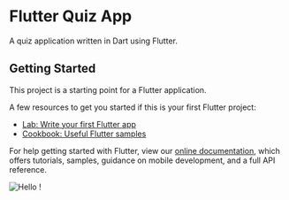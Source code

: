 # Flutter Quiz App

A quiz application written in Dart using Flutter.

## Getting Started

This project is a starting point for a Flutter application.

A few resources to get you started if this is your first Flutter project:

- [Lab: Write your first Flutter app](https://flutter.dev/docs/get-started/codelab)
- [Cookbook: Useful Flutter samples](https://flutter.dev/docs/cookbook)

For help getting started with Flutter, view our
[online documentation](https://flutter.dev/docs), which offers tutorials,
samples, guidance on mobile development, and a full API reference.

![Hello !](https://api.visitorbadge.io/api/VisitorHit?user=kevinadhiguna&repo=flutter-quiz-app&label=thanks%20for%20dropping%20in%20!&labelColor=%23000000&countColor=%23FFFFFF)
